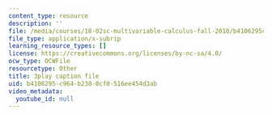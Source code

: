 ```yaml
---
content_type: resource
description: ''
file: /media/courses/18-02sc-multivariable-calculus-fall-2010/b4106295c964b2300cf0516ee454d3ab_I2Z6K_g5kpc.srt
file_type: application/x-subrip
learning_resource_types: []
license: https://creativecommons.org/licenses/by-nc-sa/4.0/
ocw_type: OCWFile
resourcetype: Other
title: 3play caption file
uid: b4106295-c964-b230-0cf0-516ee454d3ab
video_metadata:
  youtube_id: null
---
```

